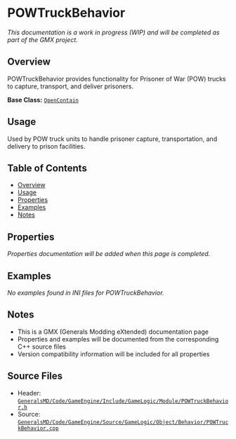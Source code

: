 # POWTruckBehavior

*This documentation is a work in progress (WIP) and will be completed as part of the GMX project.*

## Overview

POWTruckBehavior provides functionality for Prisoner of War (POW) trucks to capture, transport, and deliver prisoners.

**Base Class:** [`OpenContain`](../../GeneralsMD/Code/GameEngine/Include/GameLogic/Module/OpenContain.h)

## Usage

Used by POW truck units to handle prisoner capture, transportation, and delivery to prison facilities.

## Table of Contents

- [Overview](#overview)
- [Usage](#usage)
- [Properties](#properties)
- [Examples](#examples)
- [Notes](#notes)

## Properties

*Properties documentation will be added when this page is completed.*

## Examples

*No examples found in INI files for POWTruckBehavior.*

## Notes

- This is a GMX (Generals Modding eXtended) documentation page
- Properties and examples will be documented from the corresponding C++ source files
- Version compatibility information will be included for all properties

## Source Files

- Header: [`GeneralsMD/Code/GameEngine/Include/GameLogic/Module/POWTruckBehavior.h`](../../GeneralsMD/Code/GameEngine/Include/GameLogic/Module/POWTruckBehavior.h)
- Source: [`GeneralsMD/Code/GameEngine/Source/GameLogic/Object/Behavior/POWTruckBehavior.cpp`](../../GeneralsMD/Code/GameEngine/Source/GameLogic/Object/Behavior/POWTruckBehavior.cpp)
